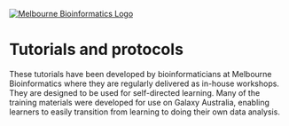 [![Melbourne Bioinformatics Logo](img/melbioinf_logo.png)](https://www.melbournebioinformatics.org.au/)

# Tutorials and protocols

These tutorials have been developed by bioinformaticians at Melbourne Bioinformatics where they are regularly delivered as in-house workshops. They are designed to be used for self-directed learning. Many of the training materials were developed for use on Galaxy Australia, enabling learners to easily transition from learning to doing their own data analysis.
